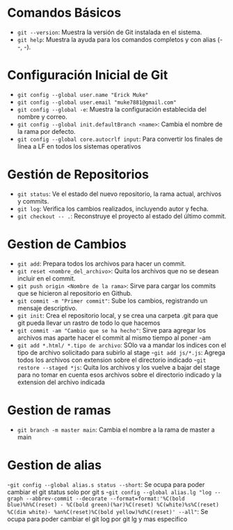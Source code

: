 # Comandos Básicos

- `git --version`: Muestra la versión de Git instalada en el sistema.
- `git help`: Muestra la ayuda para los comandos completos y con alias (--, -).

# Configuración Inicial de Git

- `git config --global user.name "Erick Muke"`
- `git config --global user.email "muke7881@gmail.com"`
- `git config --global -e`: Muestra la configuración establecida del nombre y correo.
- `git config --global init.defaultBranch <name>`: Cambia el nombre de la rama por defecto.
- `git config --global core.autocrlf input`: Para convertir los finales de línea a LF en todos los sistemas operativos

# Gestión de Repositorios

- `git status`: Ve el estado del nuevo repositorio, la rama actual, archivos y commits.
- `git log`: Verifica los cambios realizados, incluyendo autor y fecha.
- `git checkout -- .`: Reconstruye el proyecto al estado del último commit.

# Gestion de Cambios

- `git add`: Prepara todos los archivos para hacer un commit.
- `git reset <nombre_del_archivo>`: Quita los archivos que no se desean incluir en el commit.
- `git push origin <Nombre de la rama>`: Sirve para cargar los commits que se hicieron al repositorio en Github.
- `git commit -m "Primer commit"`: Sube los cambios, registrando un mensaje descriptivo.
- `git init`: Crea el repositorio local, y se crea una carpeta .git para que git pueda llevar un rastro de todo lo que hacemos
- `git commit -am "Cambio que se ha hecho"`: Sirve para agregar los archivos mas aparte hacer el commit al mismo tiempo al poner -am
- `git add *.html/ *.tipo de archivo`: SOlo va a mandar los indices con el tipo de archivo solicitado para subirlo al stage
-`git add js/*.js`: Agrega todos los archivos con extension sobre el directorio indicado
-`git restore --staged *js`: Quita los archivos y los vuelve a bajar del stage para no tomar en cuenta esos archivos sobre el directorio indicado y la extension del archivo indicada

# Gestion de ramas

- `git branch -m master main`: Cambia el nombre a la rama de master a main

# Gestion de alias

-`git config --global alias.s status --short`: Se ocupa para poder cambiar el git status solo por git s
-`git config --global alias.lg "log --graph --abbrev-commit --decorate --format=format:'%C(bold blue)%h%C(reset) - %C(bold green)(%ar)%C(reset) %C(white)%s%C(reset) %C(dim white)- %an%C(reset)%C(bold yellow)%d%C(reset)' --all"`: Se ocupa para poder cambiar el git log por git lg y mas especifico
